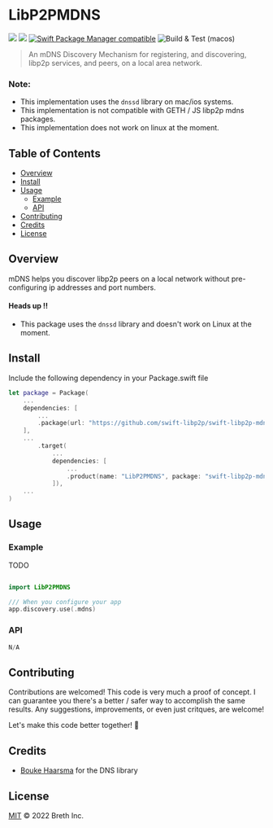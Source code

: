 # LibP2PMDNS

[![](https://img.shields.io/badge/made%20by-Breth-blue.svg?style=flat-square)](https://breth.app)
[![](https://img.shields.io/badge/project-libp2p-yellow.svg?style=flat-square)](http://libp2p.io/)
[![Swift Package Manager compatible](https://img.shields.io/badge/SPM-compatible-blue.svg?style=flat-square)](https://github.com/apple/swift-package-manager)
![Build & Test (macos)](https://github.com/swift-libp2p/swift-libp2p-mdns/actions/workflows/build+test.yml/badge.svg)

> An mDNS Discovery Mechanism for registering, and discovering, libp2p services, and peers, on a local area network. 

### Note: 
- This implementation uses the `dnssd` library on mac/ios systems.  
- This implementation is not compatible with GETH / JS libp2p mdns packages.
- This implementation does not work on linux at the moment.

## Table of Contents

- [Overview](#overview)
- [Install](#install)
- [Usage](#usage)
  - [Example](#example)
  - [API](#api)
- [Contributing](#contributing)
- [Credits](#credits)
- [License](#license)

## Overview
mDNS helps you discover libp2p peers on a local network without pre-configuring ip addresses and port numbers. 

#### Heads up ‼️
- This package uses the `dnssd` library and doesn't work on Linux at the moment.

## Install

Include the following dependency in your Package.swift file
```Swift
let package = Package(
    ...
    dependencies: [
        ...
        .package(url: "https://github.com/swift-libp2p/swift-libp2p-mdns.git", .upToNextMajor(from: "0.0.1"))
    ],
    ...
        .target(
            ...
            dependencies: [
                ...
                .product(name: "LibP2PMDNS", package: "swift-libp2p-mdns"),
            ]),
    ...
)
```

## Usage

### Example 
TODO

```Swift

import LibP2PMDNS

/// When you configure your app
app.discovery.use(.mdns)

```

### API
```Swift
N/A
```

## Contributing

Contributions are welcomed! This code is very much a proof of concept. I can guarantee you there's a better / safer way to accomplish the same results. Any suggestions, improvements, or even just critques, are welcome! 

Let's make this code better together! 🤝

## Credits

- [Bouke Haarsma](https://twitter.com/BoukeHaarsma) for the DNS library

## License

[MIT](LICENSE) © 2022 Breth Inc.

